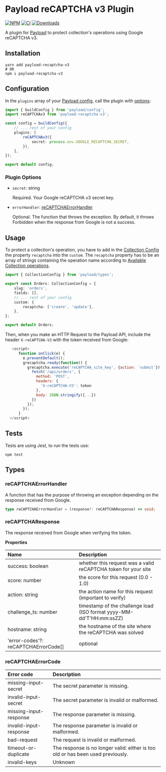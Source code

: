 # Payload reCAPTCHA v3 Plugin

[![NPM](https://img.shields.io/npm/v/payload-recaptcha-v3)](https://www.npmjs.com/package/payload-recaptcha-v3)
[![CI](https://github.com/GeorgeHulpoi/payload-recaptcha-v3/workflows/Test/badge.svg?branch=main)](https://github.com/GeorgeHulpoi/payload-recaptcha-v3/actions?query=workflow%3ATest)
[![Downloads](http://img.shields.io/npm/dm/payload-recaptcha-v3.svg)](https://www.npmjs.com/package/payload-recaptcha-v3)

A plugin for [Payload](https://github.com/payloadcms/payload) to protect collection's operations using Google reCAPTCHA v3.

## Installation

```shell
yarn add payload-recaptcha-v3
# OR
npm i payload-recaptcha-v3
```

## Configuration

In the `plugins` array of your [Payload config](https://payloadcms.com/docs/configuration/overview), call the plugin with [options](#plugin-options):

```ts
import { buildConfig } from 'payload/config';
import reCAPTCHAv3 from 'payload-recaptcha-v3';

const config = buildConfig({
	// ... rest of your config
	plugins: [
		reCAPTCHAv3({
			secret: process.env.GOOGLE_RECAPTCHA_SECRET,
		}),
	],
});

export default config;
```

### Plugin Options

-   `secret`: string

    Required. Your Google reCAPTCHA v3 secret key.

-   `errorHandler`: [reCAPTCHAErrorHandler](#recaptchaerrorhandler)

    Optional. The function that throws the exception. By default, it throws Forbidden when the response from Google is not a success.

## Usage

To protect a collection's operation, you have to add in the [Collection Config](https://payloadcms.com/docs/configuration/collections) the property `recaptcha` into the `custom`.
The `recaptcha` property has to be an array of strings containing the operation name according to [Available Collection operations](https://payloadcms.com/docs/hooks/collections#beforeoperation).

```ts
import { CollectionConfig } from 'payload/types';

export const Orders: CollectionConfig = {
	slug: 'orders',
	fields: [],
	// ... rest of your config
	custom: {
		recaptcha: ['create', 'update'],
	},
};

export default Orders;
```

Then, when you make an HTTP Request to the Payload API, include the header `X-reCAPTCHA-V3` with the token received from Google:

```js
   <script>
      function onClick(e) {
        e.preventDefault();
        grecaptcha.ready(function() {
          grecaptcha.execute('reCAPTCHA_site_key', {action: 'submit'}).then(function(token) {
            fetch('/api/orders', {
              method: 'POST',
              headers: {
                'X-reCAPTCHA-V3': token
              },
              body: JSON.stringify({...})
            })
          });
        });
      }
  </script>
```

## Tests

Tests are using Jest, to run the tests use:

```shell
npm test
```

## Types

### reCAPTCHAErrorHandler

A function that has the purpose of throwing an exception depending on the response received from Google.

```ts
type reCAPTCHAErrorHandler = (response?: reCAPTCHAResponse) => void;
```

### reCAPTCHAResponse

The response received from Google when verifying the token.

**Properties**

| Name                                 | Description                                                          |
| :----------------------------------- | :------------------------------------------------------------------- |
| success: boolean                     | whether this request was a valid reCAPTCHA token for your site       |
| score: number                        | the score for this request (0.0 - 1.0)                               |
| action: string                       | the action name for this request (important to verify)               |
| challenge_ts: number                 | timestamp of the challenge load (ISO format yyyy-MM-dd'T'HH:mm:ssZZ) |
| hostname: string                     | the hostname of the site where the reCAPTCHA was solved              |
| 'error-codes'?: reCAPTCHAErrorCode[] | optional                                                             |

### reCAPTCHAErrorCode

| Error code             | Description                                                                     |
| :--------------------- | :------------------------------------------------------------------------------ |
| missing-input-secret   | The secret parameter is missing.                                                |
| invalid-input-secret   | The secret parameter is invalid or malformed.                                   |
| missing-input-response | The response parameter is missing.                                              |
| invalid-input-response | The response parameter is invalid or malformed.                                 |
| bad-request            | The request is invalid or malformed.                                            |
| timeout-or-duplicate   | The response is no longer valid: either is too old or has been used previously. |
| invalid-keys           | Unknown                                                                         |
